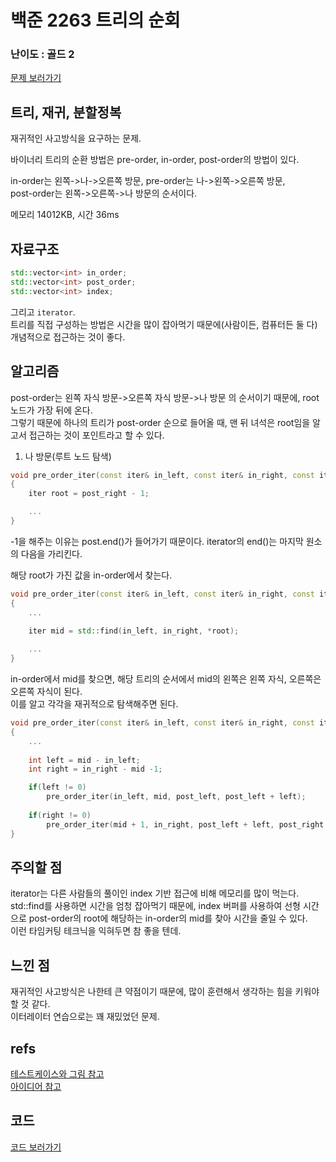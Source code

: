 # 백준 2263 트리의 순회
 
### 난이도 : 골드 2
[문제 보러가기](https://www.acmicpc.net/problem/2263)
  
## 트리, 재귀, 분할정복
재귀적인 사고방식을 요구하는 문제.  

바이너리 트리의 순환 방법은 pre-order, in-order, post-order의 방법이 있다.  

in-order는 왼쪽->나->오른쪽 방문,
pre-order는 나->왼쪽->오른쪽 방문,  
post-order는 왼쪽->오른쪽->나 방문의 순서이다.

메모리 	14012KB, 시간 	36ms

## 자료구조
```c++
std::vector<int> in_order;
std::vector<int> post_order;
std::vector<int> index;
```
그리고 ```iterator```.  
트리를 직접 구성하는 방법은 시간을 많이 잡아먹기 때문에(사람이든, 컴퓨터든 둘 다) 개념적으로 접근하는 것이 좋다.

## 알고리즘
post-order는 왼쪽 자식 방문->오른쪽 자식 방문->나 방문 의 순서이기 때문에, root 노드가 가장 뒤에 온다.  
그렇기 때문에 하나의 트리가 post-order 순으로 들어올 때, 맨 뒤 녀석은 root임을 알고서 접근하는 것이 포인트라고 할 수 있다.  


1. 나 방문(루트 노드 탐색)
```c++
void pre_order_iter(const iter& in_left, const iter& in_right, const iter& post_left, const iter& post_right) 
{
	iter root = post_right - 1;

	...
}
```
-1을 해주는 이유는 post.end()가 들어가기 때문이다. iterator의 end()는 마지막 원소의 다음을 가리킨다.  
  
  
해당 root가 가진 값을 in-order에서 찾는다.
```c++
void pre_order_iter(const iter& in_left, const iter& in_right, const iter& post_left, const iter& post_right) 
{
	...
	
	iter mid = std::find(in_left, in_right, *root);

	...
}
```

in-order에서 mid를 찾으면, 해당 트리의 순서에서 mid의 왼쪽은 왼쪽 자식, 오른쪽은 오른쪽 자식이 된다.  
이를 알고 각각을 재귀적으로 탐색해주면 된다.  
```c++
void pre_order_iter(const iter& in_left, const iter& in_right, const iter& post_left, const iter& post_right) 
{
	...
	
	int left = mid - in_left;
	int right = in_right - mid -1;

	if(left != 0)
		pre_order_iter(in_left, mid, post_left, post_left + left);
	
	if(right != 0)
		pre_order_iter(mid + 1, in_right, post_left + left, post_right - 1);
}
```

## 주의할 점
iterator는 다른 사람들의 풀이인 index 기반 접근에 비해 메모리를 많이 먹는다.  
std::find를 사용하면 시간을 엄청 잡아먹기 때문에, index 버퍼를 사용하여 선형 시간으로 post-order의 root에 해당하는 in-order의 mid를 찾아 시간을 줄일 수 있다.  
이런 타임커팅 테크닉을 익혀두면 참 좋을 텐데.

## 느낀 점
재귀적인 사고방식은 나한테 큰 약점이기 때문에, 많이 훈련해서 생각하는 힘을 키워야 할 것 같다.  
이터레이터 연습으로는 꽤 재밌었던 문제.

## refs
[테스트케이스와 그림 참고](https://melonicedlatte.com/algorithm/2018/02/04/145104.html)  
[아이디어 참고](https://conkjh032.tistory.com/298)

## 코드
[코드 보러가기](./boj2263.cpp)
